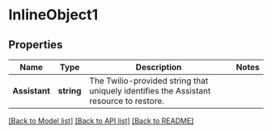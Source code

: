# InlineObject1

## Properties

Name | Type | Description | Notes
------------ | ------------- | ------------- | -------------
**Assistant** | **string** | The Twilio-provided string that uniquely identifies the Assistant resource to restore. | 

[[Back to Model list]](../README.md#documentation-for-models) [[Back to API list]](../README.md#documentation-for-api-endpoints) [[Back to README]](../README.md)


